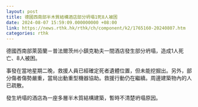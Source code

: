 ```yaml
---
layout: post
title: 德國西南部半木質結構酒店部分坍塌1死8人被困
date: 2024-08-07 15:59:09.000000000 +08:00
link: https://news.rthk.hk/rthk/ch/component/k2/1765160-20240807.htm
categories: rthk
---
```


德國西南部萊茵蘭－普法爾茨州小鎮克勒夫一間酒店發生部分坍塌，造成1人死亡、8人被困。 　　

事發在當地星期二晚，救援人員已經確定死者遺體位置，但未能挖掘出。另外，部分傷者傷勢嚴重，當局出動重型機器協助。救援行動仍在繼續。周邊建築物內的人已疏散。 

發生坍塌的酒店為一座多層半木質結構建築，暫時不清楚坍塌原因。

